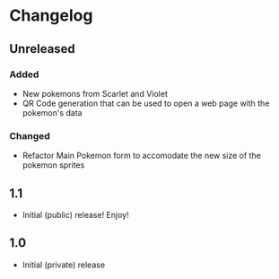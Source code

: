 # Changelog

## Unreleased

### Added
- New pokemons from Scarlet and Violet
- QR Code generation that can be used to open a web page with the pokemon's data

### Changed
- Refactor Main Pokemon form to accomodate the new size of the pokemon sprites

## 1.1
- Initial (public) release! Enjoy!

## 1.0
- Initial (private) release